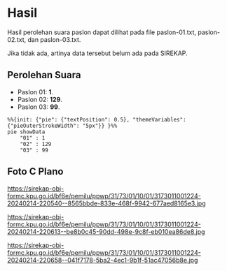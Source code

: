 # Hasil

Hasil perolehan suara paslon dapat dilihat pada file paslon-01.txt, paslon-02.txt, dan paslon-03.txt.

Jika tidak ada, artinya data tersebut belum ada pada SIREKAP.

## Perolehan Suara

 * Paslon 01: **1**.
 * Paslon 02: **129**.
 * Paslon 03: **99**.

```mermaid
%%{init: {"pie": {"textPosition": 0.5}, "themeVariables": {"pieOuterStrokeWidth": "5px"}} }%%
pie showData
    "01" : 1
    "02" : 129
    "03" : 99
```
## Foto C Plano

https://sirekap-obj-formc.kpu.go.id/bf6e/pemilu/ppwp/31/73/01/10/01/3173011001224-20240214-220540--8565bbde-833e-468f-9942-677aed8165e3.jpg

https://sirekap-obj-formc.kpu.go.id/bf6e/pemilu/ppwp/31/73/01/10/01/3173011001224-20240214-220613--be8b0c45-90dd-498e-9c8f-eb010ea86de8.jpg

https://sirekap-obj-formc.kpu.go.id/bf6e/pemilu/ppwp/31/73/01/10/01/3173011001224-20240214-220658--041f7178-5ba2-4ec1-9b1f-51ac47056b8e.jpg
